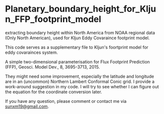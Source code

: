 # Planetary_boundary_height_for_Kljun_FFP_footprint_model
extracting boundary height within North America from NOAA regional data (Only North American), used for Kljun Eddy Covaraince footprint model. 

This code serves as a supplementary file to Kljun's foortprint model for eddy covarainces system.

  A simple two-dimensional parameterisation for Flux Footprint Prediction (FFP), Geosci. Model Dev., 8, 3695-3713, 2015. 
  
They might need some improvement, especially the latitude and longitude are in an (uncommon) Northern Lambert Conformal Conic grid. I provide a work-around suggestion in my code. I will try to see whether I can figure out the equation for the coordinate conversion later.


If you have any question, please comment or contact me via sunxm19@gmail.com.
